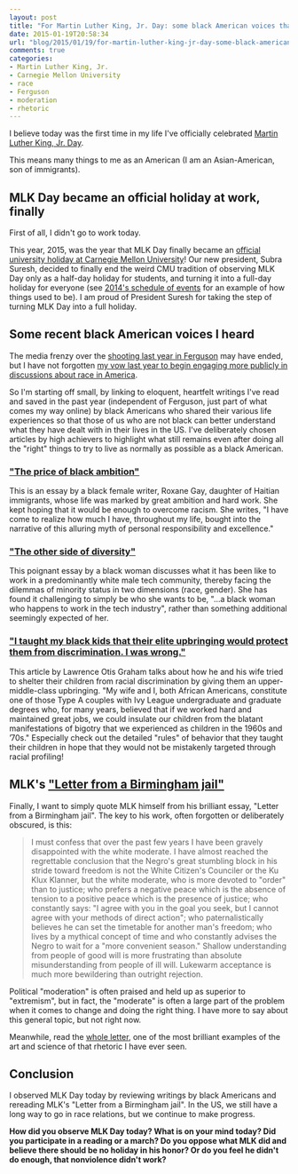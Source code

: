 ```yaml
---
layout: post
title: "For Martin Luther King, Jr. Day: some black American voices that spoke to me recently"
date: 2015-01-19T20:58:34
url: "blog/2015/01/19/for-martin-luther-king-jr-day-some-black-american-voices-that-spoke-to-me-recently/"
comments: true
categories:
- Martin Luther King, Jr.
- Carnegie Mellon University
- race
- Ferguson
- moderation
- rhetoric
---
```

I believe today was the first time in my life I've officially celebrated [Martin Luther King, Jr. Day](http://en.wikipedia.org/wiki/Martin_Luther_King,_Jr._Day).

This means many things to me as an American (I am an Asian-American, son of immigrants).

<!--more-->

## MLK Day became an official holiday at work, finally

First of all, I didn't go to work today.

This year, 2015, was the year that MLK Day finally became an [official university holiday at Carnegie Mellon University](http://www.cmu.edu/leadership/president-suresh/presidential-communications/2014/2014-08-21.html)! Our new president, Subra Suresh, decided to finally end the weird CMU tradition of observing MLK Day only as a half-day holiday for students, and turning it into a full-day holiday for everyone (see [2014's schedule of events](http://www.cmu.edu/cipi/news-events/2014/140114_Frazer-2014-MLK-Keynote-Address.html) for an example of how things used to be). I am proud of President Suresh for taking the step of turning MLK Day into a full holiday.

## Some recent black American voices I heard

The media frenzy over the [shooting last year in Ferguson](http://en.wikipedia.org/wiki/Shooting_of_Michael_Brown) may have ended, but I have not forgotten [my vow last year to begin engaging more publicly in discussions about race in America](/blog/2014/11/27/report-on-my-fourth-day-of-stoic-week-2014/).

So I'm starting off small, by linking to eloquent, heartfelt writings I've read and saved in the past year (independent of Ferguson, just part of what comes my way online) by black Americans who shared their various life experiences so that those of us who are not black can better understand what they have dealt with in their lives in the US. I've deliberately chosen articles by high achievers to highlight what still remains even after doing all the "right" things to try to live as normally as possible as a black American.

### ["The price of black ambition"](http://www.vqronline.org/essays-articles/2014/10/price-black-ambition)

This is an essay by a black female writer, Roxane Gay, daughter of Haitian immigrants, whose life was marked by great ambition and hard work. She kept hoping that it would be enough to overcome racism. She writes, "I have come to realize how much I have, throughout my life, bought into the narrative of this alluring myth of personal responsibility and excellence."

### ["The other side of diversity"](http://medium.com/@ericajoy/the-other-side-of-diversity-1bb3de2f053e)

This poignant essay by a black woman discusses what it has been like to work in a predominantly white male tech community, thereby facing the dilemmas of minority status in two dimensions (race, gender). She has found it challenging to simply be who she wants to be, "...a black woman who happens to work in the tech industry", rather than something additional seemingly expected of her.

### ["I taught my black kids that their elite upbringing would protect them from discrimination. I was wrong."](http://www.washingtonpost.com/posteverything/wp/2014/11/06/i-taught-my-black-kids-that-their-elite-upbringing-would-protect-them-from-discrimination-i-was-wrong/)

This article by Lawrence Otis Graham talks about how he and his wife tried to shelter their children from racial discrimination by giving them an upper-middle-class upbringing. "My wife and I, both African Americans, constitute one of those Type A couples with Ivy League undergraduate and graduate degrees who, for many years, believed that if we worked hard and maintained great jobs, we could insulate our children from the blatant manifestations of bigotry that we experienced as children in the 1960s and ’70s." Especially check out the detailed "rules" of behavior that they taught their children in hope that they would not be mistakenly targeted through racial profiling!

## MLK's ["Letter from a Birmingham jail"](http://www.africa.upenn.edu/Articles_Gen/Letter_Birmingham.html)

Finally, I want to simply quote MLK himself from his brilliant essay, "Letter from a Birmingham jail". The key to his work, often forgotten or deliberately obscured, is this:

<blockquote>
I must confess that over the past few years I have been gravely disappointed with the white moderate. I have almost reached the regrettable conclusion that the Negro's great stumbling block in his stride toward freedom is not the White Citizen's Counciler or the Ku Klux Klanner, but the white moderate, who is more devoted to "order" than to justice; who prefers a negative peace which is the absence of tension to a positive peace which is the presence of justice; who constantly says: "I agree with you in the goal you seek, but I cannot agree with your methods of direct action"; who paternalistically believes he can set the timetable for another man's freedom; who lives by a mythical concept of time and who constantly advises the Negro to wait for a "more convenient season." Shallow understanding from people of good will is more frustrating than absolute misunderstanding from people of ill will. Lukewarm acceptance is much more bewildering than outright rejection.
</blockquote>

Political "moderation" is often praised and held up as superior to "extremism", but in fact, the "moderate" is often a large part of the problem when it comes to change and doing the right thing. I have more to say about this general topic, but not right now.

Meanwhile, read the [whole letter](http://www.africa.upenn.edu/Articles_Gen/Letter_Birmingham.html), one of the most brilliant examples of the art and science of that rhetoric I have ever seen.

## Conclusion

I observed MLK Day today by reviewing writings by black Americans and rereading MLK's "Letter from a Birmingham jail". In the US, we still have a long way to go in race relations, but we continue to make progress.

**How did you observe MLK Day today? What is on your mind today? Did you participate in a reading or a march? Do you oppose what MLK did and believe there should be no holiday in his honor? Or do you feel he didn't do enough, that nonviolence didn't work?**
